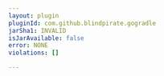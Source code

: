 ```yaml
---
layout: plugin
pluginId: com.github.blindpirate.gogradle
jarSha1: INVALID
isJarAvailable: false
error: NONE
violations: []

---
```

